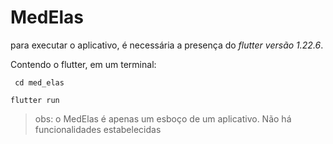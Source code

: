# MedElas


para executar o aplicativo, é necessária a presença do *flutter versão 1.22.6*.  

Contendo o flutter, em um terminal:


``` cd med_elas```

``` flutter run ```


> obs: o MedElas é apenas um esboço de um aplicativo. Não há funcionalidades estabelecidas




